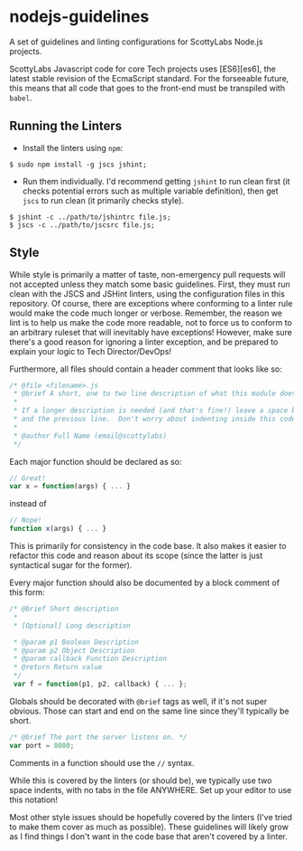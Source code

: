 # nodejs-guidelines
A set of guidelines and linting configurations for ScottyLabs Node.js projects.

ScottyLabs Javascript code for core Tech projects uses [ES6][es6], the latest
stable revision of the EcmaScript standard.  For the forseeable future, this
means that all code that goes to the front-end must be transpiled with `babel`.

## Running the Linters
- Install the linters using `npm`:
```console
$ sudo npm install -g jscs jshint;
```

- Run them individually.  I'd recommend getting `jshint` to run clean first (it
  checks potential errors such as multiple variable definition), then get `jscs`
  to run clean (it primarily checks style).

```console
$ jshint -c ../path/to/jshintrc file.js;
$ jscs -c ../path/to/jscsrc file.js;
```

## Style

While style is primarily a matter of taste, non-emergency pull requests will not
accepted unless they match some basic guidelines.  First, they must run clean
with the JSCS and JSHint linters, using the configuration files in this
repository.  Of course, there are exceptions where conforming to a linter rule
would make the code much longer or verbose.  Remember, the reason we lint is to
help us make the code more readable, not to force us to conform to an arbitrary
ruleset that will inevitably have exceptions!  However, make sure there's a good
reason for ignoring a linter exception, and be prepared to explain your logic to
Tech Director/DevOps!

Furthermore, all files should contain a header comment that looks like so:
```js
/* @file <filename>.js
 * @brief A short, one to two line description of what this module does.
 * 
 * If a longer description is needed (and that's fine!) leave a space between us
 * and the previous line.  Don't worry about indenting inside this code block.
 *
 * @author Full Name (email@scottylabs)
 */
```

Each major function should be declared as so:
```js
// Great!
var x = function(args) { ... }
```
instead of 
```js
// Nope!
function x(args) { ... }
```
This is primarily for consistency in the code base.  It also makes it easier to
refactor this code and reason about its scope (since the latter is just
syntactical sugar for the former).

Every major function should also be documented by a block comment of this form:
```js
/* @brief Short description
 * 
 * [Optional] Long description

 * @param p1 Boolean Description
 * @param p2 Object Description
 * @param callback Function Description
 * @return Return value
 */
 var f = function(p1, p2, callback) { ... };
```

Globals should be decorated with `@brief` tags as well, if it's not super
obvious.  Those can start and end on the same line since they'll typically be
short.
```js
/* @brief The port the server listens on. */
var port = 8080;
```

Comments in a function should use the `//` syntax.

While this is covered by the linters (or should be), we typically use two space
indents, with no tabs in the file ANYWHERE.  Set up your editor to use this
notation!

Most other style issues should be hopefully covered by the linters (I've tried
to make them cover as much as possible).  These guidelines will likely grow as I
find things I don't want in the code base that aren't covered by a linter.
